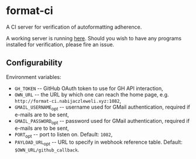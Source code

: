 # format-ci
A CI server for verification of autoformatting adherence.

A working server is running [here](http://format-ci.nabijaczleweli.xyz:1082). Should you wish to have any programs installed for verification, please fire an issue.

## Configurability
Environment variables:
  * `GH_TOKEN` -- GitHub OAuth token to use for GH API interaction,
  * `OWN_URL` -- the URL by which one can reach the home page, e.g. `http://format-ci.nabijaczleweli.xyz:1082`,
  * `GMAIL_USERNAME`<sub>opt</sub> -- username used for GMail authentication, required if e-mails are to be sent,
  * `GMAIL_PASSWORD`<sub>opt</sub> -- password used for GMail authentication, required if e-mails are to be sent,
  * `PORT`<sub>opt</sub> -- port to listen on. Default: `1082`,
  * `PAYLOAD_URL`<sub>opt</sub> -- URL to specify in webhook reference table. Default: `$OWN_URL/github_callback`.

